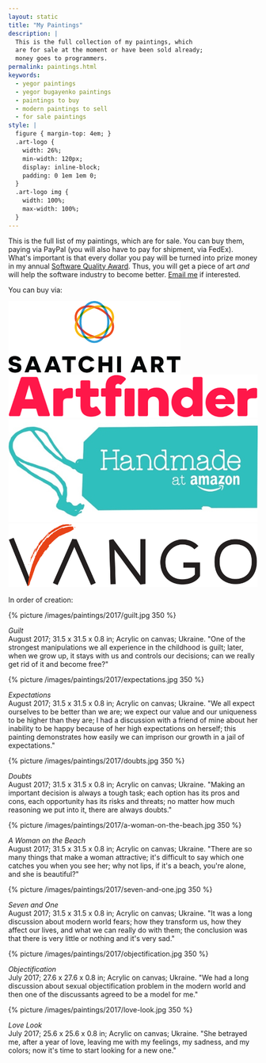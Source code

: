 ```yaml
---
layout: static
title: "My Paintings"
description: |
  This is the full collection of my paintings, which
  are for sale at the moment or have been sold already;
  money goes to programmers.
permalink: paintings.html
keywords:
  - yegor paintings
  - yegor bugayenko paintings
  - paintings to buy
  - modern paintings to sell
  - for sale paintings
style: |
  figure { margin-top: 4em; }
  .art-logo {
    width: 26%;
    min-width: 120px;
    display: inline-block;
    padding: 0 1em 1em 0;
  }
  .art-logo img {
    width: 100%;
    max-width: 100%;
  }
---
```


This is the full list of my paintings, which are for sale. You can buy
them, paying via PayPal (you will also have to pay for shipment,
via FedEx). What's important is that
every dollar you pay will be turned into prize money in my annual
[Software Quality Award](/award.html). Thus, you will get a piece
of art _and_ will help the software industry to become better.
[Email me](mailto:paintings@yegor256.com) if interested.

You can buy via:

<div class="art-logo">
  <a href="https://www.saatchiart.com/yegor256">
    <img src="/images/paintings/saatchiart.png"/></a></div>
<div class="art-logo">
  <a href="https://www.artfinder.com/yegor256#/">
    <img src="/images/paintings/artfinder.png"/></a></div>
<div class="art-logo">
  <a href="https://www.amazon.com/handmade/yegor256">
    <img src="/images/paintings/amazon-handmade.png"/></a></div>
<div class="art-logo">
  <a href="https://www.vangoart.co/yegor256">
    <img src="/images/paintings/vangoart.png"/></a></div>

<!--
ugallery.com - applied
newbloodart.com - applied
shairart.com - form doesn't work
-->

In order of creation:

{% picture /images/paintings/2017/guilt.jpg 350 %}

_Guilt_<br/>
August 2017;
31.5 x 31.5 x 0.8 in;
Acrylic on canvas;
Ukraine.
"One of the strongest manipulations we all experience in the childhood is guilt;
later, when we grow up, it stays with us and controls our decisions;
can we really get rid of it and become free?"

{% picture /images/paintings/2017/expectations.jpg 350 %}

_Expectations_<br/>
August 2017;
31.5 x 31.5 x 0.8 in;
Acrylic on canvas;
Ukraine.
"We all expect ourselves to be better than we are;
we expect our value and our uniqueness to be higher than they are;
I had a discussion with a friend of mine about her inability to be happy because of her high expectations on herself;
this painting demonstrates how easily we can imprison our growth in a jail of expectations."

{% picture /images/paintings/2017/doubts.jpg 350 %}

_Doubts_<br/>
August 2017;
31.5 x 31.5 x 0.8 in;
Acrylic on canvas;
Ukraine.
"Making an important decision is always a tough task;
each option has its pros and cons, each opportunity has its risks and threats;
no matter how much reasoning we put into it, there are always doubts."

{% picture /images/paintings/2017/a-woman-on-the-beach.jpg 350 %}

_A Woman on the Beach_<br/>
August 2017;
31.5 x 31.5 x 0.8 in;
Acrylic on canvas;
Ukraine.
"There are so many things that make a woman attractive;
it's difficult to say which one catches you when you see her;
why not lips, if it's a beach, you're alone, and she is beautiful?"

{% picture /images/paintings/2017/seven-and-one.jpg 350 %}

_Seven and One_<br/>
August 2017;
31.5 x 31.5 x 0.8 in;
Acrylic on canvas;
Ukraine.
"It was a long discussion about modern world fears; how they transform us, how they affect
our lives, and what we can really do with them; the conclusion
was that there is very little or nothing and it's very sad."

{% picture /images/paintings/2017/objectification.jpg 350 %}

_Objectification_<br/>
July 2017;
27.6 x 27.6 x 0.8 in;
Acrylic on canvas;
Ukraine.
"We had a long discussion about sexual objectification problem in the
modern world and then one of the discussants agreed to be a model for me."

{% picture /images/paintings/2017/love-look.jpg 350 %}

_Love Look_<br/>
July 2017;
25.6 x 25.6 x 0.8 in;
Acrylic on canvas;
Ukraine.
"She betrayed me, after a year of love, leaving me with my feelings,
my sadness, and my colors; now it's time to start looking for a new one."

